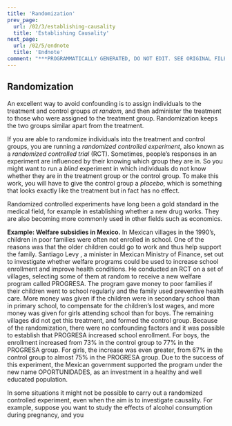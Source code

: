 ```yaml
---
title: 'Randomization'
prev_page:
  url: /02/3/establishing-causality
  title: 'Establishing Causality'
next_page:
  url: /02/5/endnote
  title: 'Endnote'
comment: "***PROGRAMMATICALLY GENERATED, DO NOT EDIT. SEE ORIGINAL FILES IN /content***"
---
```

Randomization
--------------

An excellent way to avoid confounding is to assign individuals to the treatment
and control groups *at random*, and then administer the treatment to those who
were assigned to the treatment group. Randomization keeps the two groups similar
apart from the treatment.

If you are able to randomize individuals into the treatment and control groups,
you are running a *randomized controlled experiment*, also known as a
*randomized controlled trial* (RCT). Sometimes, people’s responses in an
experiment are influenced by their knowing which group they are in. So you might
want to run a *blind* experiment in which individuals do not know whether they
are in the treatment group or the control group. To make this work, you will
have to give the control group a *placebo*, which is something that looks
exactly like the treatment but in fact has no effect.

Randomized controlled experiments have long been a gold standard in the medical
field, for example in establishing whether a new drug works. They are also
becoming more commonly used in other fields such as economics.

**Example: Welfare subsidies in Mexico.** In Mexican villages in the 1990’s,
children in poor families were often not enrolled in school. One of the reasons
was that the older children could go to work and thus help support the family.
Santiago Levy , a minister in Mexican Ministry of Finance, set out to
investigate whether welfare programs could be used to increase school enrollment
and improve health conditions. He conducted an RCT on a set of villages,
selecting some of them at random to receive a new welfare program called
PROGRESA. The program gave money to poor families if their children went to
school regularly and the family used preventive health care. More money was
given if the children were in secondary school than in primary school, to
compensate for the children’s lost wages, and more money was given for girls
attending school than for boys. The remaining villages did not get this
treatment, and formed the control group. Because of the randomization, there
were no confounding factors and it was possible to establish that PROGRESA
increased school enrollment. For boys, the enrollment increased from 73% in the
control group to 77% in the PROGRESA group. For girls, the increase was even
greater, from 67% in the control group to almost 75% in the PROGRESA group. Due
to the success of this experiment, the Mexican government supported the program
under the new name OPORTUNIDADES, as an investment in a healthy and well
educated population.


In some situations it might not be possible to carry out a randomized controlled
experiment, even when the aim is to investigate causality. For example, suppose
you want to study the effects of alcohol consumption during pregnancy, and you
